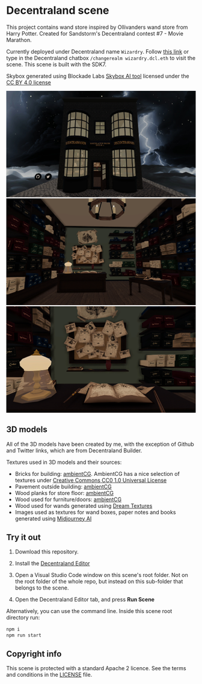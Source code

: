 # Decentraland scene

This project contains wand store inspired by Ollivanders wand store from Harry Potter. Created for Sandstorm's Decentraland contest #7 - Movie Marathon.

Currently deployed under Decentraland name `Wizardry`. Follow [this link](https://play.decentraland.org/?realm=wizardry.dcl.eth) or type in the Decentraland chatbox `/changerealm wizardry.dcl.eth` to visit the scene. This scene is built with the SDK7.

Skybox generated using Blockade Labs [Skybox AI tool](https://skybox.blockadelabs.com/) licensed under the [CC BY 4.0 license](https://creativecommons.org/licenses/by/4.0/)

![Wand store from outside](screenshots/store-outside.jpg)
![Wand store from inside](screenshots/store-inside1.jpg)
![Wand store from inside](screenshots/store-inside2.jpg)

## 3D models

All of the 3D models have been created by me, with the exception of Github and Twitter links, which are from Decentraland Builder.

Textures used in 3D models and their sources:

- Bricks for building: [ambientCG](https://ambientcg.com/view?id=Bricks052). AmbientCG has a nice selection of textures under [Creative Commons CC0 1.0 Universal License](https://docs.ambientcg.com/license/)
- Pavement outside building: [ambientCG](https://ambientcg.com/view?id=PavingStones115A)
- Wood planks for store floor: [ambientCG](https://ambientcg.com/view?id=Planks003)
- Wood used for furniture/doors: [ambientCG](https://ambientcg.com/view?id=Wood028)
- Wood used for wands generated using [Dream Textures](https://github.com/carson-katri/dream-textures)
- Images used as textures for wand boxes, paper notes and books generated using [Midjourney AI](https://www.midjourney.com/)

## Try it out

1. Download this repository.

2. Install the [Decentraland Editor](https://docs.decentraland.org/creator/development-guide/sdk7/editor/)

3. Open a Visual Studio Code window on this scene's root folder. Not on the root folder of the whole repo, but instead on this sub-folder that belongs to the scene.

4. Open the Decentraland Editor tab, and press **Run Scene**

Alternatively, you can use the command line. Inside this scene root directory run:

```
npm i
npm run start
```

## Copyright info

This scene is protected with a standard Apache 2 licence. See the terms and conditions in the [LICENSE](/LICENSE) file.

